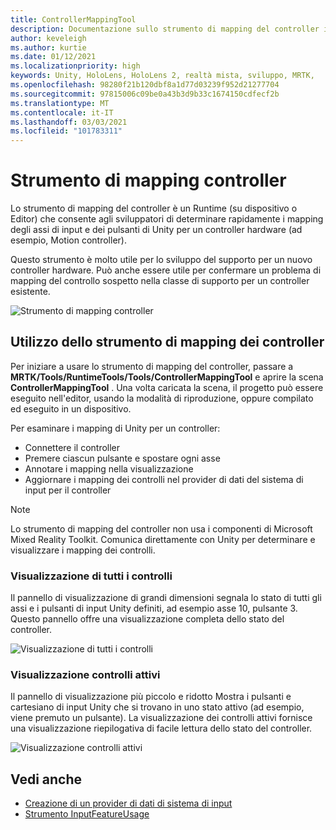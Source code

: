 ```yaml
---
title: ControllerMappingTool
description: Documentazione sullo strumento di mapping del controller in MRTK
author: keveleigh
ms.author: kurtie
ms.date: 01/12/2021
ms.localizationpriority: high
keywords: Unity, HoloLens, HoloLens 2, realtà mista, sviluppo, MRTK,
ms.openlocfilehash: 98280f21b120dbf8a1d77d03239f952d21277704
ms.sourcegitcommit: 97815006c09be0a43b3d9b33c1674150cdfecf2b
ms.translationtype: MT
ms.contentlocale: it-IT
ms.lasthandoff: 03/03/2021
ms.locfileid: "101783311"
---
```

# <a name="controller-mapping-tool"></a>Strumento di mapping controller

Lo strumento di mapping del controller è un Runtime (su dispositivo o Editor) che consente agli sviluppatori di determinare rapidamente i mapping degli assi di input e dei pulsanti di Unity per un controller hardware (ad esempio, Motion controller).

Questo strumento è molto utile per lo sviluppo del supporto per un nuovo controller hardware. Può anche essere utile per confermare un problema di mapping del controllo sospetto nella classe di supporto per un controller esistente.

![Strumento di mapping controller](../Images/ControllerMappingTool/ControllerMappingTool.png)

## <a name="using-the-controller-mapping-tool"></a>Utilizzo dello strumento di mapping dei controller

Per iniziare a usare lo strumento di mapping del controller, passare a **MRTK/Tools/RuntimeTools/Tools/ControllerMappingTool** e aprire la scena **ControllerMappingTool** . Una volta caricata la scena, il progetto può essere eseguito nell'editor, usando la modalità di riproduzione, oppure compilato ed eseguito in un dispositivo.

Per esaminare i mapping di Unity per un controller:

- Connettere il controller
- Premere ciascun pulsante e spostare ogni asse
- Annotare i mapping nella visualizzazione
- Aggiornare i mapping dei controlli nel provider di dati del sistema di input per il controller

> [!NOTE]
> Lo strumento di mapping del controller non usa i componenti di Microsoft Mixed Reality Toolkit. Comunica direttamente con Unity per determinare e visualizzare i mapping dei controlli.

### <a name="all-controls-display"></a>Visualizzazione di tutti i controlli

Il pannello di visualizzazione di grandi dimensioni segnala lo stato di tutti gli assi e i pulsanti di input Unity definiti, ad esempio asse 10, pulsante 3. Questo pannello offre una visualizzazione completa dello stato del controller.

![Visualizzazione di tutti i controlli](../Images/ControllerMappingTool/AllControls.png)

### <a name="active-controls-display"></a>Visualizzazione controlli attivi

Il pannello di visualizzazione più piccolo e ridotto Mostra i pulsanti e cartesiano di input Unity che si trovano in uno stato attivo (ad esempio, viene premuto un pulsante). La visualizzazione dei controlli attivi fornisce una visualizzazione riepilogativa di facile lettura dello stato del controller.

![Visualizzazione controlli attivi](../Images/ControllerMappingTool/ActiveControls.png)

## <a name="see-also"></a>Vedi anche

- [Creazione di un provider di dati di sistema di input](../Input/CreateDataProvider.md)
- [Strumento InputFeatureUsage](./InputFeatureUsageTool.md)

